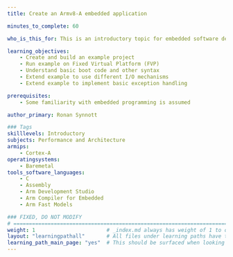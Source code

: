 ```yaml
---
title: Create an Armv8-A embedded application

minutes_to_complete: 60   

who_is_this_for: This is an introductory topic for embedded software developers new to Armv8-A processors and/or the Arm Compiler for Embedded.

learning_objectives: 
    - Create and build an example project
    - Run example on Fixed Virtual Platform (FVP)
    - Understand basic boot code and other syntax
    - Extend example to use different I/O mechanisms
    - Extend example to implement basic exception handling

prerequisites:
    - Some familiarity with embedded programming is assumed

author_primary: Ronan Synnott

### Tags
skilllevels: Introductory
subjects: Performance and Architecture
armips:
    - Cortex-A
operatingsystems:
    - Baremetal
tools_software_languages:
    - C
    - Assembly
    - Arm Development Studio
    - Arm Compiler for Embedded
    - Arm Fast Models

### FIXED, DO NOT MODIFY
# ================================================================================
weight: 1                       # _index.md always has weight of 1 to order correctly
layout: "learningpathall"       # All files under learning paths have this same wrapper
learning_path_main_page: "yes"  # This should be surfaced when looking for related content. Only set for _index.md of learning path content.
---
```

